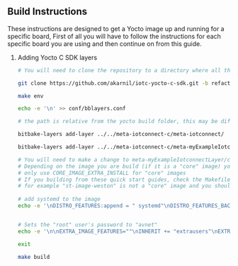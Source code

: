 ## Build Instructions

These instructions are designed to get a Yocto image up and running for a specific board, First of all you will have to follow the instructions for each specific board you are using and then continue on from this guide.

1. Adding Yocto C SDK layers

    ```bash
    # You will need to clone the repository to a directory where all the other meta-layers exist, this different for each board
    
    git clone https://github.com/akarnil/iotc-yocto-c-sdk.git -b refactor-for-demo ./meta-iotconnect-c

    make env

    echo -e '\n' >> conf/bblayers.conf
    
    # the path is relative from the yocto build folder, this may be different from board to board

    bitbake-layers add-layer ../../meta-iotconnect-c/meta-iotconnect/
    
    bitbake-layers add-layer ../../meta-iotconnect-c/meta-myExampleIotconnectLayer/

    # You will need to make a change to meta-myExampleIotconnectLayer/conf/layer.conf
    # Depending on the image you are build (if it is a "core" image) you will need to select either CORE_IMAGE_EXTRA INSTALL or IMAGE_INSTALL
    # only use CORE_IMAGE_EXTRA_INSTALL for "core" images
    # If you building from these quick start guides, check the Makefile's build target to see if a "core" is being built it should be after the bitbake line
    # for example "st-image-weston" is not a "core" image and you should use IMAGE_INSTALL instead.
        
    # add systemd to the image
    echo -e '\nDISTRO_FEATURES:append = " systemd"\nDISTRO_FEATURES_BACKFILL_CONSIDERED += " sysvinit"\nVIRTUAL-RUNTIME_init_manager = " systemd"\nVIRTUAL-RUNTIME_initscripts = " systemd-compat-units"\n' >> ./conf/local.conf
    

    # Sets the "root" user's password to "avnet"
    echo -e '\n\nEXTRA_IMAGE_FEATURES=""\nINHERIT += "extrausers"\nEXTRA_USER_PARAMS = "usermod -P avnet root;"' >> conf/local.conf 

    exit

    make build
    ```